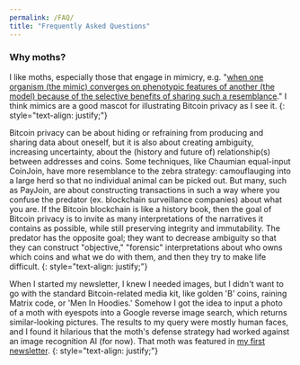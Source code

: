 ```yaml
---
permalink: /FAQ/
title: "Frequently Asked Questions"
---
```


### Why moths?

I like moths, especially those that engage in mimicry, e.g. "[when one organism (the mimic) converges on phenotypic features of another (the model) because of the selective benefits of sharing such a resemblance](https://sci-hub.se/10.1086/673758)." I think mimics are a good mascot for illustrating Bitcoin privacy as I see it.
{: style="text-align: justify;"}

Bitcoin privacy can be about hiding or refraining from producing and sharing data about oneself, but it is also about creating ambiguity, increasing uncertainty, about the (history and future of) relationship(s) between addresses and coins. Some techniques, like Chaumian equal-input CoinJoin, have more resemblance to the zebra strategy: camouflauging into a large herd so that no individual animal can be picked out. But many, such as PayJoin, are about constructing transactions in such a way where you confuse the predator (ex. blockchain surveillance companies) about what you are. If the Bitcoin blockchain is like a history book, then the goal of Bitcoin privacy is to invite as many interpretations of the narratives it contains as possible, while still preserving integrity and immutability. The predator has the opposite goal; they want to decrease ambiguity so that they can construct "objective," "forensic" interpretations about who owns which coins and what we do with them, and then they try to make life difficult.
{: style="text-align: justify;"}

When I started my newsletter, I knew I needed images, but I didn't want to go with the standard Bitcoin-related media kit, like golden 'B' coins, raining Matrix code, or 'Men In Hoodies.' Somehow I got the idea to input a photo of a moth with eyespots into a Google reverse image search, which returns similar-looking pictures. The results to my query were mostly human faces, and I found it hilarious that the moth's defense strategy had worked against an image recognition AI (for now). That moth was featured in [my first newsletter](https://enegnei.github.io/This-Month-In-Bitcoin-Privacy/June_2020/).
{: style="text-align: justify;"}
